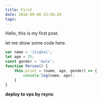 ```yaml
---
title: First
date: 2016-09-08 23:50:29
tags:
---
```

Hello, this is my first post.

let me show some code here.

```javascript
var name = 'Jingkai';
let age = 25;
const gender = 'male';
function Person() {
    this.print = (name, age, gender) => {
        console.log(name, age);
    }
}
```

**deploy to vps by rsync**
